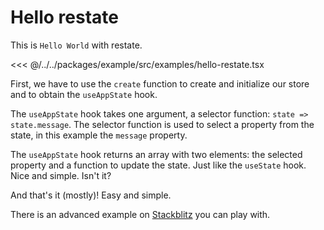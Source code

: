 # Hello restate

This is `Hello World` with restate.

<<< @/../../packages/example/src/examples/hello-restate.tsx

First, we have to use the `create` function to create and initialize our store and
to obtain the `useAppState` hook.

The `useAppState` hook takes one argument, a selector function: `state => state.message`.
The selector function is used to select a property from the state,
in this example the `message` property.

The `useAppState` hook returns an array with two elements: the selected property and
a function to update the state. Just like the `useState` hook. Nice and simple. Isn't it?

And that's it (mostly)! Easy and simple.

There is an advanced example on [Stackblitz](https://stackblitz.com/edit/hello-restate?file=src%2FApp.tsx) you can play with.
